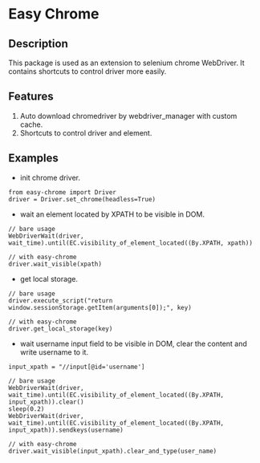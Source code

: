 # Easy Chrome

## Description

This package is used as an extension to selenium chrome WebDriver. It contains shortcuts to control driver more easily.

## Features

1. Auto download chromedriver by webdriver_manager with custom cache.
2. Shortcuts to control driver and element.


## Examples

- init chrome driver.

```
from easy-chrome import Driver
driver = Driver.set_chrome(headless=True)
```

- wait an element located by XPATH to be visible in DOM.
```
// bare usage
WebDriverWait(driver, wait_time).until(EC.visibility_of_element_located((By.XPATH, xpath))

// with easy-chrome
driver.wait_visible(xpath)
```
- get local storage.
```
// bare usage
driver.execute_script("return window.sessionStorage.getItem(arguments[0]);", key)

// with easy-chrome
driver.get_local_storage(key)
```

- wait username input field to be visible in DOM, clear the content and write username to it.
```
input_xpath = "//input[@id='username']

// bare usage
WebDriverWait(driver, wait_time).until(EC.visibility_of_element_located((By.XPATH, input_xpath)).clear()
sleep(0.2)
WebDriverWait(driver, wait_time).until(EC.visibility_of_element_located((By.XPATH, input_xpath)).sendkeys(username)

// with easy-chrome
driver.wait_visible(input_xpath).clear_and_type(user_name)
```